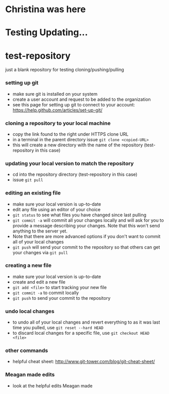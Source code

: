 # Christina was here 

# Testing Updating...

# test-repository
just a blank repository for testing cloning/pushing/pulling

### setting up git
* make sure git is installed on your system
* create a user account and request to be added to the organization
* see this page for setting up git to connect to your account: https://help.github.com/articles/set-up-git/

### cloning a repository to your local machine
* copy the link found to the right under HTTPS clone URL
* in a terminal in the parent directory issue `git clone <copied-URL>`
* this will create a new directory with the name of the repository (test-repository in this case)

### updating your local version to match the repository
* cd into the repository directory (test-repository in this case)
* issue `git pull`

### editing an existing file
* make sure your local version is up-to-date
* edit any file using an editor of your choice
* `git status` to see what files you have changed since last pulling
* `git commit -a` will commit all your changes locally and will ask for you to provide a message describing your changes.  Note that this won't send anything to the server yet.
* Note that there are more advanced options if you don't want to commit all of your local changes
* `git push` will send your commit to the repository so that others can get your changes via `git pull`

### creating a new file
* make sure your local version is up-to-date
* create and edit a new file
* `git add <file>` to start tracking your new file
* `git commit -a` to commit locally
* `git push` to send your commit to the repository

### undo local changes
* to undo all of your local changes and revert everything to as it was last time you pulled, use `git reset --hard HEAD`
* to discard local changes for a specific file, use `git checkout HEAD <file>`

### other commands
* helpful cheat sheet: http://www.git-tower.com/blog/git-cheat-sheet/

### Meagan made edits
* look at the helpful edits Meagan made
